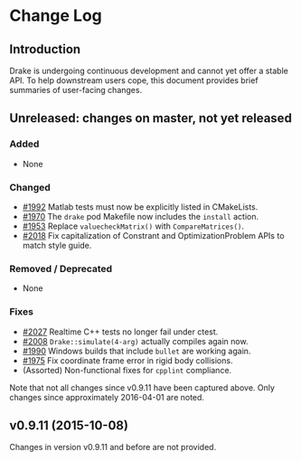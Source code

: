 [//]: # "This is how you write comments in markdown."

Change Log
==========

Introduction
------------

Drake is undergoing continuous development and cannot yet offer a
stable API.  To help downstream users cope, this document provides
brief summaries of user-facing changes.

Unreleased: changes on master, not yet released
-----------------------------------------------

[//]: # "New functionality or APIs."
### Added

 - None

[//]: # "Altered functionality or APIs."
### Changed

 - [#1992][] Matlab tests must now be explicitly listed in CMakeLists.
 - [#1970][] The `drake` pod Makefile now includes the `install` action.
 - [#1953][] Replace `valuecheckMatrix()` with `CompareMatrices()`.
 - [#2018][] Fix capitalization of Constrant and OptimizationProblem APIs to match style guide.

[//]: # "Lost functionality or APIs."
### Removed / Deprecated

 - None

[//]: # "Smaller bug fixes.  No API changes."
### Fixes

 - [#2027][] Realtime C++ tests no longer fail under ctest.
 - [#2008][] `Drake::simulate(4-arg)` actually compiles again now.
 - [#1990][] Windows builds that include `bullet` are working again.
 - [#1975][] Fix coordinate frame error in rigid body collisions.
 - (Assorted) Non-functional fixes for `cpplint` compliance.

Note that not all changes since v0.9.11 have been captured above.
Only changes since approximately 2016-04-01 are noted.

v0.9.11 (2015-10-08)
--------------------

Changes in version v0.9.11 and before are not provided.

[//]: # "You can use PimpMyChangelog to auto-update this list."
[//]: # "https://github.com/pcreux/pimpmychangelog"
[#2027]: https://github.com/RobotLocomotion/drake/issues/2027
[#1953]: https://github.com/RobotLocomotion/drake/issues/1953
[#1970]: https://github.com/RobotLocomotion/drake/issues/1970
[#1975]: https://github.com/RobotLocomotion/drake/issues/1975
[#1990]: https://github.com/RobotLocomotion/drake/issues/1990
[#1992]: https://github.com/RobotLocomotion/drake/issues/1992
[#2008]: https://github.com/RobotLocomotion/drake/issues/2008
[#2018]: https://github.com/RobotLocomotion/drake/issues/2018

